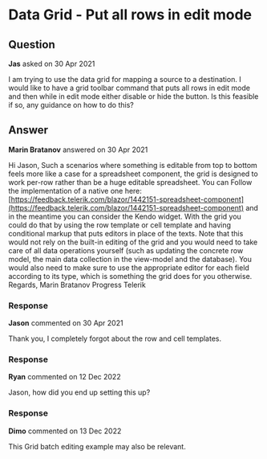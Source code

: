 # Data Grid - Put all rows in edit mode

## Question

**Jas** asked on 30 Apr 2021

I am trying to use the data grid for mapping a source to a destination. I would like to have a grid toolbar command that puts all rows in edit mode and then while in edit mode either disable or hide the button. Is this feasible if so, any guidance on how to do this?

## Answer

**Marin Bratanov** answered on 30 Apr 2021

Hi Jason, Such a scenarios where something is editable from top to bottom feels more like a case for a spreadsheet component, the grid is designed to work per-row rather than be a huge editable spreadsheet. You can Follow the implementation of a native one here: [https://feedback.telerik.com/blazor/1442151-spreadsheet-component](https://feedback.telerik.com/blazor/1442151-spreadsheet-component) and in the meantime you can consider the Kendo widget. With the grid you could do that by using the row template or cell template and having conditional markup that puts editors in place of the texts. Note that this would not rely on the built-in editing of the grid and you would need to take care of all data operations yourself (such as updating the concrete row model, the main data collection in the view-model and the database). You would also need to make sure to use the appropriate editor for each field according to its type, which is something the grid does for you otherwise. Regards, Marin Bratanov Progress Telerik

### Response

**Jason** commented on 30 Apr 2021

Thank you, I completely forgot about the row and cell templates.

### Response

**Ryan** commented on 12 Dec 2022

Jason, how did you end up setting this up?

### Response

**Dimo** commented on 13 Dec 2022

This Grid batch editing example may also be relevant.
